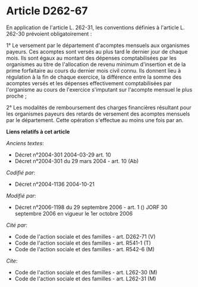 # Article D262-67

En application de l'article L. 262-31, les conventions définies à l'article L. 262-30 prévoient obligatoirement :

1° Le versement par le département d'acomptes mensuels aux organismes payeurs. Ces acomptes sont versés au plus tard le
dernier jour de chaque mois. Ils sont égaux au montant des dépenses comptabilisées par les organismes au titre de
l'allocation de revenu minimum d'insertion et de la prime forfaitaire au cours du dernier mois civil connu. Ils donnent lieu
à régulation à la fin de chaque exercice, la différence entre la somme des acomptes versés et les dépenses effectivement
comptabilisées par l'organisme au cours de l'exercice s'imputant sur l'acompte mensuel le plus proche ;

2° Les modalités de remboursement des charges financières résultant pour les organismes payeurs des retards de versement des
acomptes mensuels par le département. Cette opération s'effectue au moins une fois par an.

**Liens relatifs à cet article**

_Anciens textes_:

  - Décret n°2004-301 2004-03-29 art. 10
  - Décret n°2004-301 du 29 mars 2004 - art. 10 (Ab)

_Codifié par_:

  - Décret n°2004-1136 2004-10-21

_Modifié par_:

  - Décret n°2006-1198 du 29 septembre 2006 - art. 1 () JORF 30 septembre 2006 en vigueur le 1er octobre 2006

_Cité par_:

  - Code de l'action sociale et des familles - art. D262-71 (V)
  - Code de l'action sociale et des familles - art. R541-1 (T)
  - Code de l'action sociale et des familles - art. R542-6 (M)

_Cite_:

  - Code de l'action sociale et des familles - art. L262-30 (M)
  - Code de l'action sociale et des familles - art. L262-31 (M)
